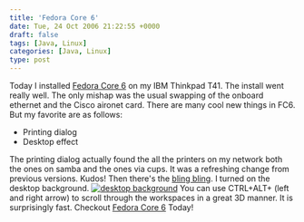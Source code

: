 ```yaml
---
title: 'Fedora Core 6'
date: Tue, 24 Oct 2006 21:22:55 +0000
draft: false
tags: [Java, Linux]
categories: [Java, Linux]
type: post
---
```


Today I installed [Fedora Core 6](http://fedoraproject.org/wiki/) on my IBM Thinkpad T41. The install went really well. The only mishap was the usual swapping of the onboard ethernet and the Cisco aironet card. There are many cool new things in FC6. But my favorite are as follows:

*   Printing dialog
*   Desktop effect

The printing dialog actually found the all the printers on my network both the ones on samba and the ones via cups. It was a refreshing change from previous versions. Kudos! Then there's the [bling bling](http://en.wikipedia.org/wiki/Bling_bling). I turned on the desktop background. [![desktop background](https://zeusville.files.wordpress.com/2006/10/desktop_bg.thumbnail.png)](https://zeusville.files.wordpress.com/2006/10/desktop_bg.png "desktop background") You can use CTRL+ALT+ (left and right arrow) to scroll through the workspaces in a great 3D manner. It is surprisingly fast. Checkout [Fedora Core 6](http://fedora.redhat.com/) Today!